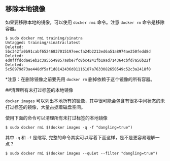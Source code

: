 ## 移除本地镜像
如果要移除本地的镜像，可以使用 `docker rmi` 命令。注意 `docker rm` 命令是移除容器。
```
$ sudo docker rmi training/sinatra
Untagged: training/sinatra:latest
Deleted: 5bc342fa0b91cabf65246837015197eecfa24b2213ed6a51a8974ae250fedd8d
Deleted: ed0fffdcdae5eb2c3a55549857a8be7fc8bc4241fb19ad714364cbfd7a56b22f
Deleted: 5c58979d73ae448df5af1d8142436d81116187a7633082650549c52c3a2418f0
```

*注意：在删除镜像之前要先用 `docker rm` 删掉依赖于这个镜像的所有容器。

##清理所有未打过标签的本地镜像

`docker images` 可以列出本地所有的镜像，其中很可能会包含有很多中间状态的未打过标签的镜像，大量占据着磁盘空间。

使用下面的命令可以清理所有未打过标签的本地镜像

```
$ sudo docker rmi $(docker images -q -f "dangling=true")
```

其中 `-q` 和 `-f` 是缩写, 完整的命令其实可以写着下面这样，是不是更容易理解一点？

```
$ sudo docker rmi $(docker images --quiet --filter "dangling=true")
```
